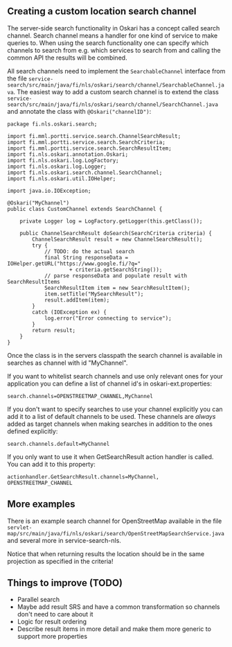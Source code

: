 ## Creating a custom location search channel

The server-side search functionality in Oskari has a concept called search channel. Search channel means
a handler for one kind of service to make queries to. When using the search functionality one can specify which
channels to search from e.g. which services to search from and calling the common API the results will be combined.

All search channels need to implement the `SearchableChannel` interface from the
file `service-search/src/main/java/fi/nls/oskari/search/channel/SearchableChannel.java`. The easiest way to add a
custom search channel is to extend the class `service-search/src/main/java/fi/nls/oskari/search/channel/SearchChannel.java`
and annotate the class with `@Oskari("channelID")`:

    package fi.nls.oskari.search;

    import fi.mml.portti.service.search.ChannelSearchResult;
    import fi.mml.portti.service.search.SearchCriteria;
    import fi.mml.portti.service.search.SearchResultItem;
    import fi.nls.oskari.annotation.Oskari;
    import fi.nls.oskari.log.LogFactory;
    import fi.nls.oskari.log.Logger;
    import fi.nls.oskari.search.channel.SearchChannel;
    import fi.nls.oskari.util.IOHelper;

    import java.io.IOException;

    @Oskari("MyChannel")
    public class CustomChannel extends SearchChannel {

        private Logger log = LogFactory.getLogger(this.getClass());

        public ChannelSearchResult doSearch(SearchCriteria criteria) {
            ChannelSearchResult result = new ChannelSearchResult();
            try {
                // TODO: do the actual search
                final String responseData = IOHelper.getURL("https://www.google.fi/?q="
                        + criteria.getSearchString());
                // parse responseData and populate result with SearchResultItems
                SearchResultItem item = new SearchResultItem();
                item.setTitle("MySearchResult");
                result.addItem(item);
            }
            catch (IOException ex) {
                log.error("Error connecting to service");
            }
            return result;
        }
    }

Once the class is in the servers classpath the search channel is available in searches as channel with id "MyChannel".

If you want to whitelist search channels and use only relevant ones for your application you can define a list of channel id's in oskari-ext.properties:

    search.channels=OPENSTREETMAP_CHANNEL,MyChannel

If you don't want to specify searches to use your channel explicitly you can add it to a list of default channels to be used.
These channels are *always* added as target channels when making searches in addition to the ones defined explicitly:

    search.channels.default=MyChannel

If you only want to use it when GetSearchResult action handler is called. You can add it to this property:

    actionhandler.GetSearchResult.channels=MyChannel, OPENSTREETMAP_CHANNEL

## More examples

There is an example search channel for OpenStreetMap available in the
file `servlet-map/src/main/java/fi/nls/oskari/search/OpenStreetMapSearchService.java` and several more in service-search-nls.

Notice that when returning results the location should be in the same projection as specified in the criteria!

## Things to improve (TODO)

* Parallel search
* Maybe add result SRS and have a common transformation so channels don't need to care about it
* Logic for result ordering
* Describe result items in more detail and make them more generic to support more properties